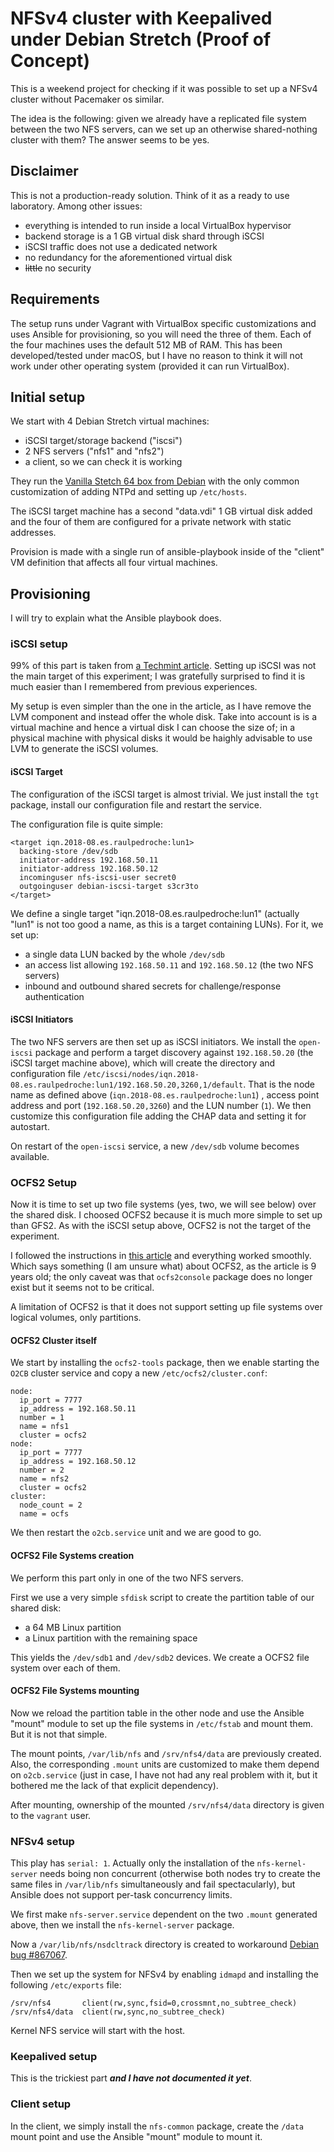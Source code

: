# NFSv4 cluster with Keepalived under Debian Stretch (Proof of Concept)
This is a weekend project for checking if it was possible to set up a NFSv4 cluster without Pacemaker os similar.

The idea is the following: given we already have a replicated file system between the two NFS servers, can we
set up an otherwise shared-nothing cluster with them? The answer seems to be yes.

## Disclaimer
This is not a production-ready solution. Think of it as a ready to use laboratory.
Among other issues:
* everything is intended to run inside a local VirtualBox hypervisor
* backend storage is a 1 GB virtual disk shard through iSCSI
* iSCSI traffic does not use a dedicated network
* no redundancy for the aforementioned virtual disk
* ~~little~~ no security

## Requirements
The setup runs under Vagrant with VirtualBox specific customizations and uses Ansible for provisioning,
so you will need the three of them. Each of the four machines uses the default 512 MB of RAM.
This has been developed/tested under macOS, but I have no reason to think it will not work under other
operating system (provided it can run VirtualBox).

## Initial setup
We start with 4 Debian Stretch virtual machines:
* iSCSI target/storage backend ("iscsi")
* 2 NFS servers ("nfs1" and "nfs2")
* a client, so we can check it is working

They run the [Vanilla Stetch 64 box from Debian](https://app.vagrantup.com/debian/boxes/stretch64) with
the only common customization of adding NTPd and setting up `/etc/hosts`.

The iSCSI target machine has a second "data.vdi" 1 GB virtual disk added and the four of them are configured
for a private network with static addresses.

Provision is made with a single run of ansible-playbook inside of the "client" VM definition that affects
all four virtual machines.

## Provisioning
I will try to explain what the Ansible playbook does.

### iSCSI setup
99% of this part is taken from
[a Techmint article](https://www.tecmint.com/setup-iscsi-target-and-initiator-on-debian-9/).
Setting up iSCSI was not the main target of this experiment; I was gratefully surprised to find it is
much easier than I remembered from previous experiences.

My setup is even simpler than the one in the article, as I have remove the LVM component and instead
offer the whole disk. Take into account is is a virtual machine and hence a virtual disk I can choose
the size of; in a physical machine with physical disks it would be haighly advisable to use LVM to
generate the iSCSI volumes.

#### iSCSI Target
The configuration of the iSCSI target is almost trivial. We just install the `tgt` package, install
our configuration file and restart the service.

The configuration file is quite simple:
```
<target iqn.2018-08.es.raulpedroche:lun1>
  backing-store /dev/sdb
  initiator-address 192.168.50.11
  initiator-address 192.168.50.12
  incominguser nfs-iscsi-user secret0
  outgoinguser debian-iscsi-target s3cr3to
</target>
```

We define a single target "iqn.2018-08.es.raulpedroche:lun1" (actually "lun1" is not too good a name,
as this is a target containing LUNs). For it, we set up:
* a single data LUN backed by the whole `/dev/sdb`
* an access list allowing `192.168.50.11` and `192.168.50.12` (the two NFS servers)
* inbound and outbound shared secrets for challenge/response authentication

#### iSCSI Initiators
The two NFS servers are then set up as iSCSI initiators. We install the `open-iscsi` package and
perform a target discovery against `192.168.50.20` (the iSCSI target machine above), which will create
the directory and configuration file
`/etc/iscsi/nodes/iqn.2018-08.es.raulpedroche:lun1/192.168.50.20,3260,1/default`. That is the node
name as defined above (`iqn.2018-08.es.raulpedroche:lun1`) , access point address and port
(`192.168.50.20,3260`) and the LUN number (`1`). We then customize this configuration file adding
the CHAP data and setting it for autostart.

On restart of the `open-iscsi` service, a new `/dev/sdb` volume becomes available.

### OCFS2 Setup
Now it is time to set up two file systems (yes, two, we will see below) over the shared disk. I
choosed OCFS2 because it is much more simple to set up than GFS2. As with the iSCSI setup above,
OCFS2 is not the target of the experiment.

I followed the instructions in
[this article](http://realtechtalk.com/configuring_ocfs2_clustered_file_system_on_debian_based_linux_including_ubuntu_and_kubuntu-109-articles)
and everything worked smoothly. Which says something (I am unsure what) about OCFS2, as the article
is 9 years old; the only caveat was that `ocfs2console` package does no longer exist but it seems
not to be critical.

A limitation of OCFS2 is that it does not support setting up file systems over
logical volumes, only partitions.

#### OCFS2 Cluster itself
We start by installing the `ocfs2-tools` package, then we enable starting the `O2CB` cluster
service and copy a new `/etc/ocfs2/cluster.conf`:

```
node:
  ip_port = 7777
  ip_address = 192.168.50.11
  number = 1
  name = nfs1
  cluster = ocfs2
node:
  ip_port = 7777
  ip_address = 192.168.50.12
  number = 2
  name = nfs2
  cluster = ocfs2
cluster:
  node_count = 2
  name = ocfs
```

We then restart the `o2cb.service` unit and we are good to go.

#### OCFS2 File Systems creation
We perform this part only in one of the two NFS servers.

First we use a very simple `sfdisk` script to create the partition table of our shared disk:
* a 64 MB Linux partition
* a Linux partition with the remaining space

This yields the `/dev/sdb1` and `/dev/sdb2` devices. We create a OCFS2 file system over each
of them.

#### OCFS2 File Systems mounting
Now we reload the partition table in the other node and use the Ansible "mount" module to
set up the file systems in `/etc/fstab` and mount them. But it is not that simple.

The mount points, `/var/lib/nfs` and `/srv/nfs4/data` are previously created. Also, the
corresponding `.mount` units are customized to make them depend on `o2cb.service` (just in
case, I have not had any real problem with it, but it bothered me the lack of that explicit
dependency).

After mounting, ownership of the mounted `/srv/nfs4/data` directory is given to the `vagrant`
user.

### NFSv4 setup
This play has `serial: 1`. Actually only the installation of the `nfs-kernel-server` needs
boing non concurrent (otherwise both nodes try to create the same files in `/var/lib/nfs`
simultaneously and fail spectacularly), but Ansible does not support per-task concurrency
limits.

We first make `nfs-server.service` dependent on the two `.mount` generated above, then we
install the `nfs-kernel-server` package.

Now a `/var/lib/nfs/nsdcltrack` directory is created to workaround
[Debian bug #867067](https://bugs.debian.org/cgi-bin/bugreport.cgi?bug=867067).

Then we set up the system for NFSv4 by enabling `idmapd` and installing the following
`/etc/exports` file:

```
/srv/nfs4       client(rw,sync,fsid=0,crossmnt,no_subtree_check)
/srv/nfs4/data  client(rw,sync,no_subtree_check)
```

Kernel NFS service will start with the host.

### Keepalived setup
This is the trickiest part ***and I have not documented it yet***.

### Client setup
In the client, we simply install the `nfs-common` package, create the `/data` mount point
and use the Ansible "mount" module to mount it.
